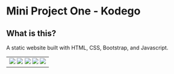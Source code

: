 # Mini Project One - Kodego

<h2><strong>What is this?</strong></h2>
<p>A static website built with HTML, CSS, Bootstrap, and Javascript.</p>

<table>
<tr>
<td> 
    <img src="https://img.shields.io/badge/-GitHub-181717.svg?logo=github&style=flat">
    <img src="https://img.shields.io/badge/Javascript-276DC3.svg?logo=javascript&style=flat">
    <img src="https://img.shields.io/badge/-CSS3-1572B6.svg?logo=css3&style=flat">
    <img src="https://img.shields.io/badge/-HTML5-333.svg?logo=html5&style=flat">
    <img src="https://img.shields.io/badge/-Bootstrap-563D7C.svg?logo=bootstrap&style=flat"> 
  </td>
</tr>
</table>
